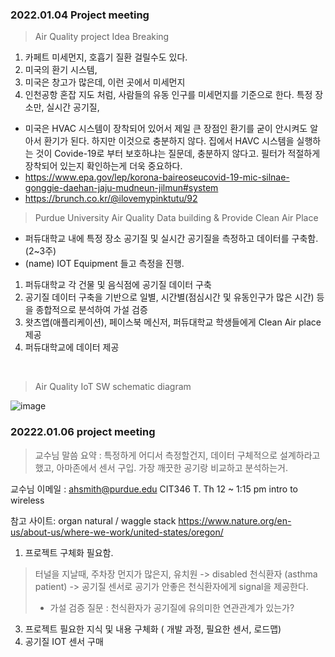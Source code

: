 
### 2022.01.04 Project meeting

> Air Quality project Idea Breaking
1. 카페트 미세먼지, 호흡기 질환 걸릴수도 있다. 
2. 미국의 환기 시스템,
3. 미국은 창고가 많은데, 이런 곳에서 미세먼지
4. 인천공항 혼잡 지도 처럼, 사람들의 유동 인구를 미세먼지를 기준으로 한다. 특정 장소만, 실시간 공기질, 

- 미국은 HVAC 시스템이 장착되어 있어서 제일 큰 장점인 환기를 굳이 안시켜도 알아서 환기가 된다. 하지만 이것으로 충분하지 않다. 집에서 HAVC 시스템을 실행하는 것이 Covide-19로 부터 보호하냐는 질문데, 충분하지 않다고. 필터가 적절하게 장착되어 있는지 확인하는게 더욱 중요하다. 
- https://www.epa.gov/lep/korona-baireoseucovid-19-mic-silnae-gonggie-daehan-jaju-mudneun-jilmun#system
- https://brunch.co.kr/@ilovemypinktutu/92


> Purdue University Air Quality Data building & Provide Clean Air Place 
- 퍼듀대학교 내에 특정 장소 공기질 및 실시간 공기질을 측정하고 데이터를 구축함. (2~3주) 
- (name) IOT Equipment 들고 측정을 진행.
1. 퍼듀대학교 각 건물 및 음식점에 공기질 데이터 구축 
2. 공기질 데이터 구축을 기반으로 일별, 시간별(점심시간 및 유동인구가 많은 시간) 등을 종합적으로 분석하여 가설 검증 
3. 왓츠앱(애플리케이션), 페이스북 메신저, 퍼듀대학교 학생들에게 Clean Air place 제공 
4. 퍼듀대학교에 데이터 제공 

</br>

> Air Quality IoT SW schematic diagram
> 
![image](https://user-images.githubusercontent.com/63999666/148013204-a907d507-9ac6-4942-87ae-5463fb75f7b4.png)

### 20222.01.06 project meeting 



>교수님 말씀 요약 : 특정하게 어디서 측정할건지, 데이터 구체적으로 설계하라고 했고, 아마존에서 센서 구입. 
가장 깨끗한 공기랑 비교하고 분석하는거. 

교수님 이메일 : ahsmith@purdue.edu
CIT346 T. Th 12 ~ 1:15 pm 
intro to wireless 

참고 사이트: organ natural / waggle stack 
https://www.nature.org/en-us/about-us/where-we-work/united-states/oregon/



1. 프로젝트 구체화 필요함. 
> 터널을 지날때, 주차장 먼지가 많은지, 유치원 -> disabled 천식환자 (asthma patient) -> 공기질 센서로 공기가 안좋은 천식환자에게 signal을 제공한다. 
> - 가설 검증 질문 : 천식환자가 공기질에 유의미한 연관관계가 있는가? 

3. 프로젝트 필요한 지식 및 내용 구체화 ( 개발 과정, 필요한 센서, 로드맵) 
4. 공기질 IOT 센서 구매  


